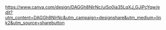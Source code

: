 https://www.canva.com/design/DAGGh8NIrNc/uiSo0ia35LqXJ_GJiPcYqw/edit?utm_content=DAGGh8NIrNc&utm_campaign=designshare&utm_medium=link2&utm_source=sharebutton
